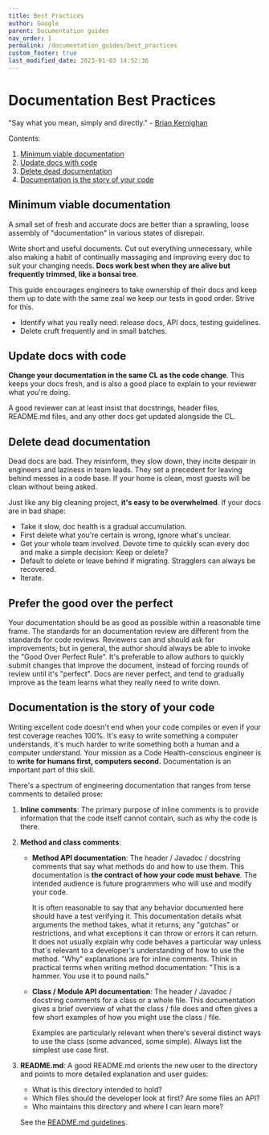 ```yaml
---
title: Best Practices
author: Google
parent: Documentation guides
nav_order: 1
permalink: /documentation_guides/best_practices
custom_footer: true
last_modified_date: 2023-01-03 14:52:36
---
```

# Documentation Best Practices

"Say what you mean, simply and directly." - 
[Brian Kernighan](https://en.wikipedia.org/wiki/The_Elements_of_Programming_Style)

Contents:

1.  [Minimum viable documentation](#minimum-viable-documentation)
1.  [Update docs with code](#update-docs-with-code)
1.  [Delete dead documentation](#delete-dead-documentation)
1.  [Documentation is the story of your code](#documentation-is-the-story-of-your-code)

## Minimum viable documentation

A small set of fresh and accurate docs are better than a sprawling, loose
assembly of "documentation" in various states of disrepair.

Write short and useful documents. Cut out everything unnecessary, while also
making a habit of continually massaging and improving every doc to suit your
changing needs. **Docs work best when they are alive but frequently trimmed,
like a bonsai tree**.

This guide encourages engineers to take ownership of their docs and keep
them up to date with the same zeal we keep our tests in good order. Strive for
this.

* Identify what you really need: release docs, API docs, testing guidelines.
* Delete cruft frequently and in small batches.

## Update docs with code

**Change your documentation in the same CL as the code change**. This keeps your
docs fresh, and is also a good place to explain to your reviewer what you're
doing.

A good reviewer can at least insist that docstrings, header files, README.md
files, and any other docs get updated alongside the CL.

## Delete dead documentation

Dead docs are bad. They misinform, they slow down, they incite despair in
engineers and laziness in team leads. They set a precedent for leaving behind
messes in a code base. If your home is clean, most guests will be clean without
being asked.

Just like any big cleaning project, **it's easy to be overwhelmed**. If your
docs are in bad shape:

*   Take it slow, doc health is a gradual accumulation.
*   First delete what you're certain is wrong, ignore what's unclear.
*   Get your whole team involved. Devote time to quickly scan every doc and make
    a simple decision: Keep or delete?
*   Default to delete or leave behind if migrating. Stragglers can always be
    recovered.
*   Iterate.

## Prefer the good over the perfect

Your documentation should be as good as possible within a reasonable time frame.
The standards for an documentation review are different from the
standards for code reviews. Reviewers can and should ask for improvements, but
in general, the author should always be able to invoke the "Good Over Perfect
Rule". It's preferable to allow authors to quickly submit changes that improve
the document, instead of forcing rounds of review until it's "perfect". Docs are
never perfect, and tend to gradually improve as the team learns what they really
need to write down.

## Documentation is the story of your code

Writing excellent code doesn't end when your code compiles or even if your
test coverage reaches 100%. It's easy to write something a computer understands,
it's much harder to write something both a human and a computer understand. Your
mission as a Code Health-conscious engineer is to **write for humans first,
computers second.** Documentation is an important part of this skill.

There's a spectrum of engineering documentation that ranges from terse comments
to detailed prose:

1.  **Inline comments**: The primary purpose of inline comments is to provide
    information that the code itself cannot contain, such as why the code is
    there.

2.  **Method and class comments**:

    *   **Method API documentation**: The header / Javadoc / docstring
        comments that say what methods do and how to use them. This
        documentation is **the contract of how your code must behave**. The
        intended audience is future programmers who will use and modify your
        code.

        It is often reasonable to say that any behavior documented here should
        have a test verifying it. This documentation details what arguments the
        method takes, what it returns, any "gotchas" or restrictions, and what
        exceptions it can throw or errors it can return. It does not usually
        explain why code behaves a particular way unless that's relevant to a
        developer's understanding of how to use the method. "Why" explanations
        are for inline comments. Think in practical terms when writing method
        documentation: "This is a hammer. You use it to pound nails."

    *   **Class / Module API documentation**: The header / Javadoc / docstring
        comments for a class or a whole file. This documentation gives a brief
        overview of what the class / file does and often gives a few short
        examples of how you might use the class / file.

        Examples are particularly relevant when there's several distinct ways to
        use the class (some advanced, some simple). Always list the simplest
        use case first.

3.  **README.md**: A good README.md orients the new user to the directory and
    points to more detailed explanation and user guides:
    * What is this directory intended to hold?
    * Which files should the developer look at first? Are some files an API?
    * Who maintains this directory and where I can learn more?

    See the [README.md guidelines](READMEs.md).
